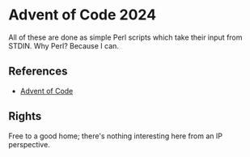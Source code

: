 # Advent of Code 2024

All of these are done as simple Perl scripts which take their input from STDIN. Why Perl? Because I can.

## References

- [Advent of Code](adventofcode.com)

## Rights

Free to a good home; there's nothing interesting here from an IP perspective.
